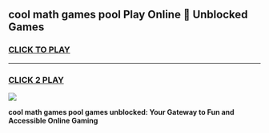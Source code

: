 
## cool math games pool Play Online 👋 Unblocked Games
<h3>
<a href="https://news.freeplayer.one?title=cool_math_games_pool&ref=17CMG">CLICK TO PLAY</a></h3>
<hr>

<h3>
<a href="https://news.freeplayer.one?title=cool_math_games_pool&ref=17CMG">CLICK 2 PLAY</a>
  
</h3>

<a href="https://news.freeplayer.one?title=cool_math_games_pool&ref=17CMG/"><img src="https://clearcache.store/games.png"></a>


**cool math games pool games unblocked: Your Gateway to Fun and Accessible Online Gaming**
